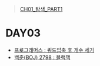 > [CH01_탐색_PART1](../)

# DAY03
- [프로그래머스 : 쿼드압축 후 개수 세기](./PRG_68936)
- [백준(BOJ) 2798 : 블랙잭](./BOJ_2798)